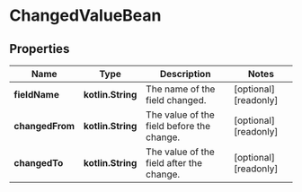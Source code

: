 
# ChangedValueBean

## Properties
Name | Type | Description | Notes
------------ | ------------- | ------------- | -------------
**fieldName** | **kotlin.String** | The name of the field changed. |  [optional] [readonly]
**changedFrom** | **kotlin.String** | The value of the field before the change. |  [optional] [readonly]
**changedTo** | **kotlin.String** | The value of the field after the change. |  [optional] [readonly]



